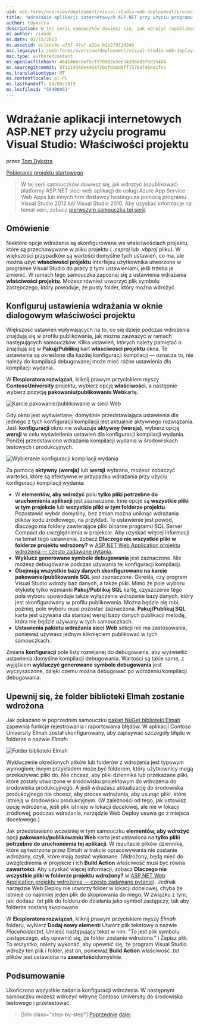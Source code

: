 ```yaml
---
uid: web-forms/overview/deployment/visual-studio-web-deployment/project-properties
title: 'Wdrażanie aplikacji internetowych ASP.NET przy użyciu programu Visual Studio: Właściwości projektu | Dokumentacja firmy Microsoft'
author: tdykstra
description: W tej serii samouczków dowiesz się, jak wdrożyć (opublikować) platformy ASP.NET sieci web aplikacji do usługi Azure App Service Web Apps lub dostawcy hostingu w innych firm, używane...
ms.author: riande
ms.date: 02/15/2013
ms.assetid: ec1cec4c-a75f-47af-a2ba-b1e2f971d24b
msc.legacyurl: /web-forms/overview/deployment/visual-studio-web-deployment/project-properties
msc.type: authoredcontent
ms.openlocfilehash: 464146bc8af5cf978902a3e634398ed3f8d15404
ms.sourcegitcommit: 0f1119340e4464720cfd16d0ff15764746ea1fea
ms.translationtype: MT
ms.contentlocale: pl-PL
ms.lasthandoff: 04/09/2019
ms.locfileid: "59400051"
---
```

# <a name="aspnet-web-deployment-using-visual-studio-project-properties"></a>Wdrażanie aplikacji internetowych ASP.NET przy użyciu programu Visual Studio: Właściwości projektu

przez [Tom Dykstra](https://github.com/tdykstra)

[Pobieranie projektu startowego](http://go.microsoft.com/fwlink/p/?LinkId=282627)

> W tej serii samouczków dowiesz się, jak wdrożyć (opublikować) platformy ASP.NET sieci web aplikacji do usługi Azure App Service Web Apps lub innych firm dostawcy hostingu za pomocą programu Visual Studio 2012 lub Visual Studio 2010. Aby uzyskać informacje na temat serii, zobacz [pierwszym samouczku tej serii](introduction.md).


## <a name="overview"></a>Omówienie

Niektóre opcje wdrażania są skonfigurowane we właściwościach projektu, które są przechowywane w pliku projektu ( *.csproj* lub *.vbproj* pliku). W większości przypadków są wartości domyślne tych ustawień, co ma, ale można użyć **właściwości projektu** interfejsu użytkownika utworzone w programie Visual Studio do pracy z tymi ustawieniami, jeśli trzeba je zmienić. W ramach tego samouczka zapoznaj się z ustawienia wdrażania **właściwości projektu**. Możesz również utworzyć plik symbolu zastępczego, który powoduje, że pusty folder, który można wdrożyć.

## <a name="configure-deployment-settings-in-the-project-properties-window"></a>Konfiguruj ustawienia wdrażania w oknie dialogowym właściwości projektu

Większość ustawień wpływających na to, co się dzieje podczas wdrożenia znajdują się w profilu publikowania, jak można zauważyć w ramach następujących samouczków. Kilka ustawień, których należy pamiętać o znajdują się w **Pakuj/Publikuj** kart **właściwości projektu** okna. Te ustawienia są określone dla każdej konfiguracji kompilacji — oznacza to, nie należy do kompilacji debugowanej może mieć różne ustawienia dla kompilacji wydania.

W **Eksploratora rozwiązań**, kliknij prawym przyciskiem myszy **ContosoUniversity** projektu, wybierz opcję **właściwości**, a następnie wybierz pozycję **pakowaniu/publikowaniu Web**kartę.

![Karcie pakowanie/publikowanie w sieci Web](project-properties/_static/image1.png)

Gdy okno jest wyświetlane, domyślnie przedstawiająca ustawienia dla jednego z tych konfiguracji kompilacji jest aktualnie aktywnego rozwiązania. Jeśli **konfiguracji** okno nie wskazuje **aktywny (wersja)**, wybierz opcję **wersji** w celu wyświetlenia ustawień dla konfiguracji kompilacji wydania. Poniżej przedstawiono wdrażania kompilacji wydania w środowiskach testowych i produkcyjnych.

![Wybieranie konfiguracji kompilacji wydania](project-properties/_static/image2.png)

Za pomocą **aktywny (wersja)** lub **wersji** wybrana, możesz zobaczyć wartości, które są efektywne w przypadku wdrażania przy użyciu konfiguracji kompilacji wydania:

- W **elementów, aby wdrożyć** polu **tylko pliki potrzebne do uruchomienia aplikacji** jest zaznaczone. Inne opcje są **wszystkie pliki w tym projekcie** lub **wszystkie pliki w tym folderze projektu**. Pozostawić wybór domyślny, bez zmian można uniknąć wdrażania plików kodu źródłowego, na przykład. To ustawienie jest powód, dlaczego ma foldery zawierające pliki binarne programu SQL Server Compact do uwzględnienia w projekcie. Aby uzyskać więcej informacji na temat tego ustawienia, zobacz **Dlaczego nie wszystkie pliki w folderze projektu wdrożony?** w [ASP.NET Web Application projektu wdrożenia — często zadawane pytania](https://msdn.microsoft.com/library/ee942158.aspx).
- **Wyklucz generowane symbole debugowania** jest zaznaczone. Nie możesz debugowanie podczas używania tej konfiguracji kompilacji.
- **Obejmują wszystkie bazy danych skonfigurowano na karcie pakowanie/publikowanie SQL** jest zaznaczone. Określa, czy program Visual Studio wdroży baz danych, a także pliki. Mimo że pole wyboru etykietę tylko wzmianki **Pakuj/Publikuj SQL** kartę, czyszczenie tego pola wyboru spowoduje także wyłączenie wdrożenie bazy danych, który jest skonfigurowany w profilu publikowania. Można będzie się robi, później, pole wyboru musi pozostać zaznaczona. **Pakuj/Publikuj SQL** karta jest używana dla starszej wersji bazy danych publikacji metodę, która nie będzie używany w tych samouczkach.
- **Ustawienia pakietu wdrażania sieci Web** sekcji nie ma zastosowania, ponieważ używasz jednym kliknięciem publikować w tych samouczkach.

Zmiana **konfiguracji** pole listy rozwijanej do debugowania, aby wyświetlić ustawienia domyślne kompilacji debugowania. Wartości są takie same, z wyjątkiem **wykluczyć generowane symbole debugowania** jest wyczyszczone, dzięki czemu można debugować po wdrożeniu kompilacji debugowania.

## <a name="make-sure-that-the-elmah-folder-gets-deployed"></a>Upewnij się, że folder biblioteki Elmah zostanie wdrożona

Jak pokazano w poprzednim samouczku [pakiet NuGet biblioteki Elmah](http://www.hanselman.com/blog/NuGetPackageOfTheWeek7ELMAHErrorLoggingModulesAndHandlersWithSQLServerCompact.aspx) zapewnia funkcje rejestrowania i raportowania błędów. W aplikacji Contoso University Elmah został skonfigurowany, aby zapisywać szczegóły błędu w folderze o nazwie *Elmah*:

![Folder biblioteki Elmah](project-properties/_static/image3.png)

Wykluczenie określonych plików lub folderów z wdrożenia jest typowym wymogiem; innym przykładem może być folderem, który użytkownicy mogą przekazywać pliki do. Nie chcesz, aby pliki dziennika lub przekazane pliki, które zostały utworzone w środowisku projektowym do wdrożenia do środowiska produkcyjnego. A jeśli wdrażasz aktualizację do środowiska produkcyjnego nie chcesz, aby proces wdrażania, aby usunąć pliki, które istnieją w środowisku produkcyjnym. (W zależności od tego, jak ustawisz opcję wdrożenia, jeśli plik istnieje w lokacji docelowej, ale nie w lokacji źródłowej, podczas wdrażania, narzędzie Web Deploy usuwa go z miejsca docelowego.)

Jak przedstawiono wcześniej w tym samouczku **elementów, aby wdrożyć** opcji **pakowaniu/publikowaniu Web** karta jest ustawiona na **tylko pliki potrzebne do uruchomienia tej aplikacji**. W rezultacie plików dziennika, które są tworzone przez Elmah w trakcie opracowywania nie zostanie wdrożony, czyli, które mają zostać wykonane. (Wdrożony, będą mieć do uwzględnienia w projekcie i ich **Build Action** właściwość musi być równa **zawartości**. Aby uzyskać więcej informacji, zobacz **Dlaczego nie wszystkie pliki w folderze projektu wdrożony?** w [ASP.NET Web Application projektu wdrożenia — często zadawane pytania](https://msdn.microsoft.com/library/ee942158.aspx)). Jednak narzędzie Web Deploy nie utworzy folder w lokacji docelowej, chyba że istnieje co najmniej jeden plik do skopiowania do niego. W związku z tym, jaki dodasz *.txt* plik do folderu do działania jako symbol zastępczy, tak aby folderze zostaną skopiowane.

W **Eksploratora rozwiązań**, kliknij prawym przyciskiem myszy *Elmah* folderu, wybierz **Dodaj nowy element**i Utwórz plik tekstowy o nazwie *Placeholder.txt*. Umieść następujący tekst w nim: "To jest plik symbolu zastępczego, aby upewnić się, że folder zostanie wdrożona." i Zapisz plik. To wszystko, należy wykonać, aby upewnić się, że program Visual Studio wdroży ten plik i folder, jest on, ponieważ **Build Action** właściwość *.txt* plików jest ustawiona na **zawartości**domyślnie.

## <a name="summary"></a>Podsumowanie

Ukończono wszystkie zadania konfiguracji wdrożenia. W następnym samouczku możesz wdrożyć witrynę Contoso University do środowiska testowego i przetestować.

> [!div class="step-by-step"]
> [Poprzednie](web-config-transformations.md)
> [dalej](deploying-to-iis.md)

